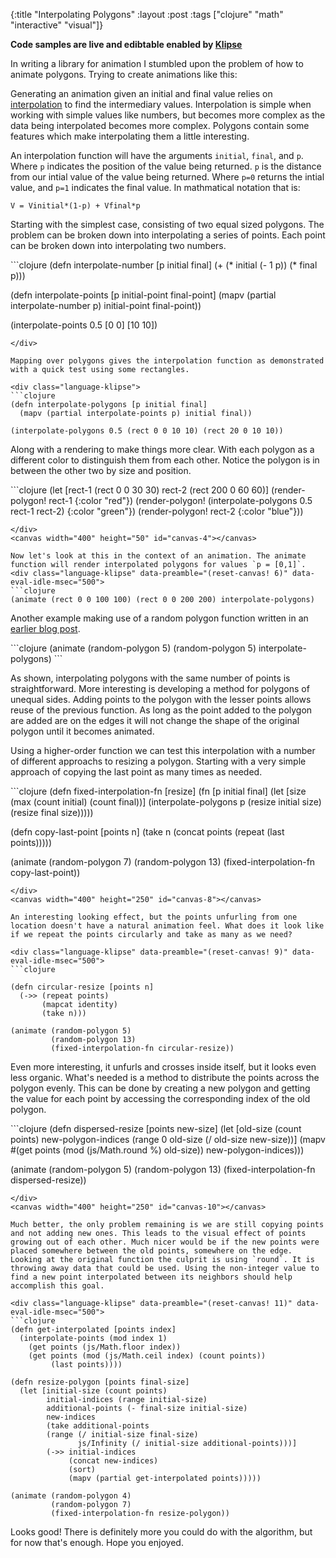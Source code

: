 {:title "Interpolating Polygons"
 :layout :post
 :tags  ["clojure" "math" "interactive" "visual"]}

**Code samples are live and edibtable enabled by [Klipse](app.klipse.tech)**

In writing a library for animation I stumbled upon the problem of how to animate polygons. Trying to create animations like this:

<canvas width="200" height="200" id="canvas-0"></canvas>

Generating an animation given an initial and final value relies on [interpolation](http://en.wikipedia.org/wiki/Interpolation) to find the intermediary values. Interpolation is simple when working with simple values like numbers, but becomes more complex as the data being interpolated becomes more complex. Polygons contain some features which make interpolating them a little interesting.


<pre style="display:none">
<div class="language-klipse">
```clojure
(def canvas (atom 0))
(defn get-canvas [id]
  (js/document.getElementById (str "canvas-" id)))

(defn clear-canvas! [canvas-id]
  (let [canvas (get-canvas canvas-id)
        context (.getContext canvas "2d")]
    (.clearRect context 0 0 (.-width canvas) 
                            (.-height canvas))))

(defn reset-canvas! [canvas-id]
  (reset! canvas canvas-id)
  (clear-canvas! canvas-id))

(defn render-polygon! 
 ([polygon] (render-polygon! @canvas polygon {}))
 ([polygon opts] (render-polygon! @canvas polygon opts))
 ([canvas-id polygon {:keys [color] :or {color "blue"}}]
  (let [canvas (get-canvas canvas-id)
        [[initial-x initial-y] & rest] polygon
        context (.getContext canvas "2d")]
        (doto context
          (aset "fillStyle" color)
          (.beginPath)
          (.moveTo context initial-x initial-y))
        (doseq [[x y] rest]
          (.lineTo context x y))
        (doto context
          (.lineTo initial-x initial-y)
          (.fill)))))

(def animation-duration 1000)
(def pre-pause 500)
(def post-pause 500)

(defn get-time [] (js/Date.now))

(def animations (atom {}))

(defn animate
  ([initial final interpolation-fn] 
    ; Mark animation for canvas 

    (swap! animations assoc @canvas [initial final interpolation-fn])
    (render-polygon! @canvas (interpolation-fn 0 initial final) {})
    (animate initial final interpolation-fn (get-time) @canvas)
    initial)
  ([initial final interpolation-fn start-time canvas-id]
    (let [total-time (+ pre-pause post-pause animation-duration)
          p 
          (-> (get-time) (- start-time) 
              (mod total-time)
              (- pre-pause)
              (/ animation-duration)
              (max 0) (min 1))]
    (clear-canvas! canvas-id)
    (render-polygon! canvas-id (interpolation-fn p initial final) {})
    ; Do not repeat animation if a new one has been started
    (if (= (get @animations canvas-id) [initial final interpolation-fn])
      (js/requestAnimationFrame 
        (fn [_] (animate initial final interpolation-fn start-time canvas-id)))))))

(defn to-rect 
  ([[theta radius]] (to-rect [0 0] [theta radius]))
  ([[x y] [theta radius]]
    [(+ x (* radius (js/Math.cos theta)))
     (+ y (* radius (js/Math.sin theta)))]))

(defn rect 
  ([width height] (rect 0 0 width height))
  ([x y width height]
    [[x y]          
    [(+ x width) y] 
    [(+ x width) (+ y height)] 
    [x (+ y height)]]))

(defn random-polar-polygon [edges radius]
  (let [radius-damper 0.34
        angle-damper  1.22
        angle-increment (/ (* 2 js/Math.PI) edges)]
    (mapv 
      (fn [edge] 
        [(+ (* angle-increment edge) 
            (* (js/Math.pow (rand) angle-damper) angle-increment))
         (* (js/Math.pow (rand) radius-damper) radius)])
      (range edges))))

(defn random-polygon 
  ([n] (random-polygon n 100))
  ([n radius] (random-polygon n [radius radius] radius))
  ([n center radius] 
    (mapv (partial to-rect center) (random-polar-polygon n radius))))

```
</div>
</pre>

An interpolation function will have the arguments `initial`, `final`, and `p`. Where `p` indicates the position of the value being returned. `p` is the distance from our intial value of the value being returned. Where `p=0` returns the intial value, and `p=1` indicates the final value. In mathmatical notation that is: 

`V = Vinitial*(1-p) + Vfinal*p`

Starting with the simplest case, consisting of two equal sized polygons. The problem can be broken down into interpolating a series of points. Each point can be broken down into interpolating two numbers.

<div class="language-klipse">
```clojure
(defn interpolate-number  [p initial final]
  (+ (* initial (- 1 p)) (* final p)))

(defn interpolate-points [p initial-point final-point]
  (mapv (partial interpolate-number p)
    initial-point final-point))

(interpolate-points 0.5 [0 0] [10 10])
```
</div>

Mapping over polygons gives the interpolation function as demonstrated with a quick test using some rectangles.

<div class="language-klipse">
```clojure
(defn interpolate-polygons [p initial final]
  (mapv (partial interpolate-points p) initial final))

(interpolate-polygons 0.5 (rect 0 0 10 10) (rect 20 0 10 10))
```
</div>

Along with a rendering to make things more clear. With each polygon as a different color to distinguish them from each other. Notice the polygon is in between the other two by size and position.

<div class="language-klipse" data-preamble="(reset! canvas 4)">
```clojure
(let [rect-1 (rect 0 0 30 30)
      rect-2 (rect 200 0 60 60)]
(render-polygon! rect-1 {:color "red"})
(render-polygon! (interpolate-polygons 0.5 rect-1 rect-2) {:color "green"})
(render-polygon! rect-2 {:color "blue"}))

```
</div>
<canvas width="400" height="50" id="canvas-4"></canvas>

Now let's look at this in the context of an animation. The animate function will render interpolated polygons for values `p = [0,1]`.
<div class="language-klipse" data-preamble="(reset-canvas! 6)" data-eval-idle-msec="500">
```clojure
(animate (rect 0 0 100 100) (rect 0 0 200 200) interpolate-polygons)
```
</div>
<canvas width="400" height="200" id="canvas-6"></canvas>

Another example making use of a random polygon function written in an [earlier blog post](http://lambdafunk.com/posts-output/2016-02-16-Random-Polygons).
<div class="language-klipse" data-preamble="(reset-canvas! 7)" data-eval-idle-msec="500">
```clojure
(animate (random-polygon 5) (random-polygon 5) interpolate-polygons)
```
</div>
<canvas width="400" height="200" id="canvas-7"></canvas>

As shown, interpolating polygons with the same number of points is straightforward. More interesting is developing a method for polygons of unequal sides. Adding points to the polygon with the lesser points allows reuse of the previous function. As long as the point added to the polygon are added are on the edges it will not change the shape of the original polygon until it becomes animated.

Using a higher-order function we can test this interpolation with a number of different approachs to resizing a polygon. Starting with a very simple approach of copying the last point as many times as needed.

<div class="language-klipse" data-preamble="(reset-canvas! 8)" data-eval-idle-msec="500">
```clojure
(defn fixed-interpolation-fn [resize]
  (fn [p initial final]
    (let [size (max (count initial) (count final))]
      (interpolate-polygons p 
        (resize initial size) 
        (resize final   size)))))

(defn copy-last-point [points n]
  (take n (concat points (repeat (last points)))))

(animate (random-polygon 7)
         (random-polygon 13)
         (fixed-interpolation-fn copy-last-point))

```
</div>
<canvas width="400" height="250" id="canvas-8"></canvas>

An interesting looking effect, but the points unfurling from one location doesn't have a natural animation feel. What does it look like if we repeat the points circularly and take as many as we need?

<div class="language-klipse" data-preamble="(reset-canvas! 9)" data-eval-idle-msec="500">
```clojure

(defn circular-resize [points n]
  (->> (repeat points)
       (mapcat identity)
       (take n)))

(animate (random-polygon 5)
         (random-polygon 13)
         (fixed-interpolation-fn circular-resize))
```
</div>
<canvas width="400" height="250" id="canvas-9"></canvas>

Even more interesting, it unfurls and crosses inside itself, but it looks even less organic. What's needed is a method to distribute the points across the polygon evenly. This can be done by creating a new polygon and getting the value for each point by accessing the corresponding index of the old polygon.

<div class="language-klipse" data-preamble="(reset-canvas! 10)" data-eval-idle-msec="500">
```clojure
(defn dispersed-resize [points new-size]
  (let [old-size (count points)
        new-polygon-indices (range 0 old-size (/ old-size new-size))]
    (mapv #(get points (mod (js/Math.round %) old-size)) 
      new-polygon-indices)))

(animate (random-polygon 5)
         (random-polygon 13)
         (fixed-interpolation-fn dispersed-resize))
```
</div>
<canvas width="400" height="250" id="canvas-10"></canvas>

Much better, the only problem remaining is we are still copying points and not adding new ones. This leads to the visual effect of points growing out of each other. Much nicer would be if the new points were placed somewhere between the old points, somewhere on the edge. Looking at the original function the culprit is using `round`. It is throwing away data that could be used. Using the non-integer value to find a new point interpolated between its neighbors should help accomplish this goal.

<div class="language-klipse" data-preamble="(reset-canvas! 11)" data-eval-idle-msec="500">
```clojure
(defn get-interpolated [points index] 
  (interpolate-points (mod index 1) 
    (get points (js/Math.floor index))
    (get points (mod (js/Math.ceil index) (count points)) 
         (last points))))

(defn resize-polygon [points final-size]
  (let [initial-size (count points)
        initial-indices (range initial-size)
        additional-points (- final-size initial-size)
        new-indices 
        (take additional-points
        (range (/ initial-size final-size) 
               js/Infinity (/ initial-size additional-points)))]
        (->> initial-indices
             (concat new-indices)
             (sort)
             (mapv (partial get-interpolated points)))))

(animate (random-polygon 4)
         (random-polygon 7)
         (fixed-interpolation-fn resize-polygon))

```
</div>
<canvas width="400" height="250" id="canvas-11"></canvas>

Looks good! There is definitely more you could do with the algorithm, but for now that's enough. Hope you enjoyed.

<pre style="display:none">
<div class="language-klipse" data-preamble="(reset-canvas! 0)" data-eval-idle-msec="500">
```clojure
(animate (random-polygon 3)
         (random-polygon 5)
         (fixed-interpolation-fn resize-polygon))
```
</div>
</pre>

<link rel="stylesheet" type="text/css" href="http://app.klipse.tech/css/codemirror.css"> 
</link>

<script>
window.klipse_settings = {
selector: ".language-klipse"
};
</script>
<script src="http://app.klipse.tech/plugin/js/klipse_plugin.js"></script>

